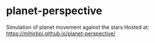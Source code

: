 # planet-perspective
Simulation of planet movement against the stars
Hosted at: https://mihirbpi.github.io/planet-perspective/

